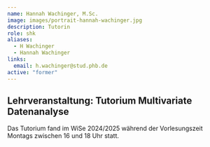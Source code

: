 ```yaml
---
name: Hannah Wachinger, M.Sc.
image: images/portrait-hannah-wachinger.jpg
description: Tutorin
role: shk
aliases:
  - H Wachinger
  - Hannah Wachinger
links:
  email: h.wachinger@stud.phb.de
active: "former"
---
```


## Lehrveranstaltung: Tutorium Multivariate Datenanalyse

Das Tutorium fand im WiSe 2024/2025 während der Vorlesungszeit Montags zwischen 16 und 18 Uhr statt. 

